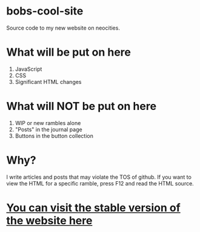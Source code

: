 # bobs-cool-site
Source code to my new website on neocities.

# What will be put on here
1. JavaScript
2. CSS
3. Significant HTML changes

# What will NOT be put on here
1. WIP or new rambles alone
2. "Posts" in the journal page
3. Buttons in the button collection

# Why?
I write articles and posts that may violate the TOS of github. If you want to view the HTML for a specific ramble, press F12 and read the HTML source.

# [You can visit the stable version of the website here](https://bobs-cool-site.neocities.org/ "Site link")
